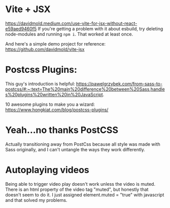 # Vite + JSX
https://davidmold.medium.com/use-vite-for-jsx-without-react-e59aed9460f5
If you're getting a problem with it about esbuild, try deleting node-modules and running `npm i`. That worked at least once.

And here's a simple demo project for reference:
https://github.com/davidmold/vite-jsx

# Postcss Plugins:
This guy's introduction is helpful:
https://pawelgrzybek.com/from-sass-to-postcss/#:~:text=The%20main%20difference%20between%20Sass,handles%20plugins%20written%20in%20JavaScript.

10 awesome plugins to make you a wizard:
https://www.hongkiat.com/blog/postcss-plugins/

# Yeah...no thanks PostCSS
Actually transitioning away from PostCss because all style was made with Sass originally, and I can't untangle the ways they work differently.

# Autoplaying videos
Being able to trigger video play doesn't work unless the video is muted. There is an html property of the video tag "muted", but honestly that doesn't seem to do it. I just assigned element.muted = "true" with javascript and that solved my problems.